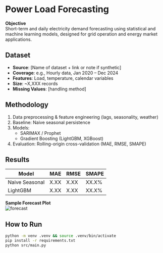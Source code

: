 # Power Load Forecasting

**Objective**  
Short-term and daily electricity demand forecasting using statistical and machine learning models, designed for grid operation and energy market applications.

## Dataset
- **Source**: [Name of dataset + link or note if synthetic]
- **Coverage**: e.g., Hourly data, Jan 2020 – Dec 2024
- **Features**: Load, temperature, calendar variables
- **Size**: ~X,XXX records
- **Missing Values**: [handling method]

## Methodology
1. Data preprocessing & feature engineering (lags, seasonality, weather)
2. Baseline: Naive seasonal persistence
3. Models:
   - SARIMAX / Prophet
   - Gradient Boosting (LightGBM, XGBoost)
4. Evaluation: Rolling-origin cross-validation (MAE, RMSE, SMAPE)

## Results
| Model            | MAE   | RMSE  | SMAPE  |
|------------------|-------|-------|--------|
| Naive Seasonal   | X.XX  | X.XX  | XX.X%  |
| LightGBM         | X.XX  | X.XX  | XX.X%  |

**Sample Forecast Plot**  
![forecast](results/sample_forecast.png)

## How to Run
```bash
python -m venv .venv && source .venv/bin/activate
pip install -r requirements.txt
python src/main.py
